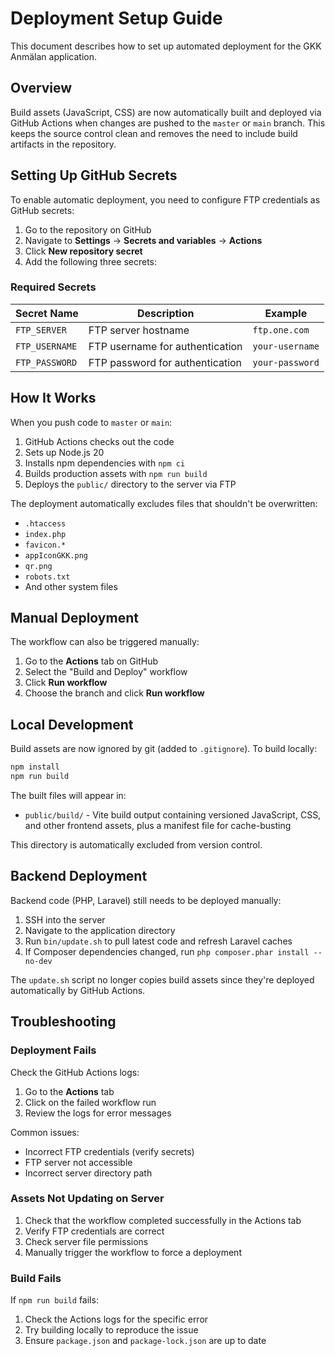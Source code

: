 # Deployment Setup Guide

This document describes how to set up automated deployment for the GKK Anmälan application.

## Overview

Build assets (JavaScript, CSS) are now automatically built and deployed via GitHub Actions when changes are pushed to the `master` or `main` branch. This keeps the source control clean and removes the need to include build artifacts in the repository.

## Setting Up GitHub Secrets

To enable automatic deployment, you need to configure FTP credentials as GitHub secrets:

1. Go to the repository on GitHub
2. Navigate to **Settings** → **Secrets and variables** → **Actions**
3. Click **New repository secret**
4. Add the following three secrets:

### Required Secrets

| Secret Name | Description | Example |
|------------|-------------|---------|
| `FTP_SERVER` | FTP server hostname | `ftp.one.com` |
| `FTP_USERNAME` | FTP username for authentication | `your-username` |
| `FTP_PASSWORD` | FTP password for authentication | `your-password` |

## How It Works

When you push code to `master` or `main`:

1. GitHub Actions checks out the code
2. Sets up Node.js 20
3. Installs npm dependencies with `npm ci`
4. Builds production assets with `npm run build`
5. Deploys the `public/` directory to the server via FTP

The deployment automatically excludes files that shouldn't be overwritten:
- `.htaccess`
- `index.php`
- `favicon.*`
- `appIconGKK.png`
- `qr.png`
- `robots.txt`
- And other system files

## Manual Deployment

The workflow can also be triggered manually:

1. Go to the **Actions** tab on GitHub
2. Select the "Build and Deploy" workflow
3. Click **Run workflow**
4. Choose the branch and click **Run workflow**

## Local Development

Build assets are now ignored by git (added to `.gitignore`). To build locally:

```bash
npm install
npm run build
```

The built files will appear in:
- `public/build/` - Vite build output containing versioned JavaScript, CSS, and other frontend assets, plus a manifest file for cache-busting

This directory is automatically excluded from version control.

## Backend Deployment

Backend code (PHP, Laravel) still needs to be deployed manually:

1. SSH into the server
2. Navigate to the application directory
3. Run `bin/update.sh` to pull latest code and refresh Laravel caches
4. If Composer dependencies changed, run `php composer.phar install --no-dev`

The `update.sh` script no longer copies build assets since they're deployed automatically by GitHub Actions.

## Troubleshooting

### Deployment Fails

Check the GitHub Actions logs:
1. Go to the **Actions** tab
2. Click on the failed workflow run
3. Review the logs for error messages

Common issues:
- Incorrect FTP credentials (verify secrets)
- FTP server not accessible
- Incorrect server directory path

### Assets Not Updating on Server

1. Check that the workflow completed successfully in the Actions tab
2. Verify FTP credentials are correct
3. Check server file permissions
4. Manually trigger the workflow to force a deployment

### Build Fails

If `npm run build` fails:
1. Check the Actions logs for the specific error
2. Try building locally to reproduce the issue
3. Ensure `package.json` and `package-lock.json` are up to date
